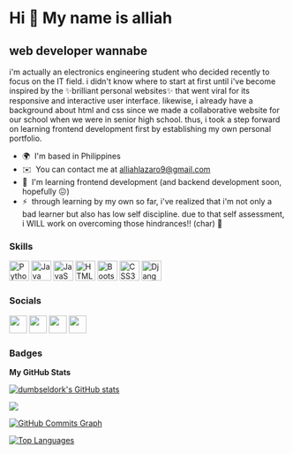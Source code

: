 Hi 👋 My name is alliah
=======================

web developer wannabe
---------------------

i'm actually an electronics engineering student who decided recently to focus on the IT field. i didn't know where to start at first until i've become inspired by the ✨brilliant personal websites✨ that went viral for its responsive and interactive user interface. likewise, i already have a background about html and css since we made a collaborative website for our school when we were in senior high school. thus, i took a step forward on learning frontend development first by establishing my own personal portfolio.

* 🌍  I'm based in Philippines
* ✉️  You can contact me at [alliahlazaro9@gmail.com](mailto:alliahlazaro9@gmail.com )
* 🧠  I'm learning frontend development (and backend development soon, hopefully 😖)
* ⚡  through learning by my own so far, i've realized that i'm not only a bad learner but also has low self discipline. due to that self assessment, i WILL work on overcoming those hindrances!! (char) 🙏

### Skills

<p align="left">
<a href="https://www.python.org/" target="_blank" rel="noreferrer"><img src="https://raw.githubusercontent.com/danielcranney/readme-generator/main/public/icons/skills/python-colored.svg" width="36" height="36" alt="Python" /></a>
<a href="https://www.oracle.com/java/" target="_blank" rel="noreferrer"><img src="https://raw.githubusercontent.com/danielcranney/readme-generator/main/public/icons/skills/java-colored.svg" width="36" height="36" alt="Java" /></a>
<a href="https://developer.mozilla.org/en-US/docs/Web/JavaScript" target="_blank" rel="noreferrer"><img src="https://raw.githubusercontent.com/danielcranney/readme-generator/main/public/icons/skills/javascript-colored.svg" width="36" height="36" alt="JavaScript" /></a>
<a href="https://developer.mozilla.org/en-US/docs/Glossary/HTML5" target="_blank" rel="noreferrer"><img src="https://raw.githubusercontent.com/danielcranney/readme-generator/main/public/icons/skills/html5-colored.svg" width="36" height="36" alt="HTML5" /></a>
<a href="https://getbootstrap.com/" target="_blank" rel="noreferrer"><img src="https://raw.githubusercontent.com/danielcranney/readme-generator/main/public/icons/skills/bootstrap-colored.svg" width="36" height="36" alt="Bootstrap" /></a>
<a href="https://www.w3.org/TR/CSS/#css" target="_blank" rel="noreferrer"><img src="https://raw.githubusercontent.com/danielcranney/readme-generator/main/public/icons/skills/css3-colored.svg" width="36" height="36" alt="CSS3" /></a>
<a href="https://www.djangoproject.com/" target="_blank" rel="noreferrer"><img src="https://raw.githubusercontent.com/danielcranney/readme-generator/main/public/icons/skills/django-colored.svg" width="36" height="36" alt="Django" /></a>
</p>


### Socials

<p align="left"> <a href="https://www.facebook.com/alliahhlazaro" target="_blank" rel="noreferrer"><img src="https://raw.githubusercontent.com/danielcranney/readme-generator/main/public/icons/socials/facebook.svg" width="32" height="32" /></a> <a href="https://www.github.com/dumbseldork" target="_blank" rel="noreferrer"><img src="https://raw.githubusercontent.com/danielcranney/readme-generator/main/public/icons/socials/github.svg" width="32" height="32" /></a> <a href="http://www.instagram.com/damseldork" target="_blank" rel="noreferrer"><img src="https://raw.githubusercontent.com/danielcranney/readme-generator/main/public/icons/socials/instagram.svg" width="32" height="32" /></a> <a href="https://www.linkedin.com/in/alliahlazaro" target="_blank" rel="noreferrer"><img src="https://raw.githubusercontent.com/danielcranney/readme-generator/main/public/icons/socials/linkedin.svg" width="32" height="32" /></a></p>

### Badges

<b>My GitHub Stats</b>

<a href="http://www.github.com/dumbseldork"><img src="https://github-readme-stats.vercel.app/api?username=dumbseldork&show_icons=true&hide=&count_private=true&title_color=ef4444&text_color=ffffff&icon_color=64748b&bg_color=171717&hide_border=true&show_icons=true" alt="dumbseldork's GitHub stats" /></a>

<a href="http://www.github.com/dumbseldork"><img src="https://github-readme-streak-stats.herokuapp.com/?user=dumbseldork&stroke=ffffff&background=171717&ring=ef4444&fire=ef4444&currStreakNum=ffffff&currStreakLabel=ef4444&sideNums=ffffff&sideLabels=ffffff&dates=ffffff&hide_border=true" /></a>

<a href="http://www.github.com/dumbseldork"><img src="https://activity-graph.herokuapp.com/graph?username=dumbseldork&bg_color=171717&color=ffffff&line=64748b&point=ffffff&area_color=171717&area=true&hide_border=true&custom_title=GitHub%20Commits%20Graph" alt="GitHub Commits Graph" /></a>

<a href="https://github.com/dumbseldork" align="left"><img src="https://github-readme-stats.vercel.app/api/top-langs/?username=dumbseldork&langs_count=10&title_color=ef4444&text_color=ffffff&icon_color=64748b&bg_color=171717&hide_border=true&locale=en&custom_title=Top%20%Languages" alt="Top Languages" /></a>
